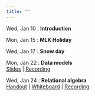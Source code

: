```yaml
---
title: ""
---
```


Wed, Jan 10
: **Introduction**  

Mon, Jan 15
: **MLK Holiday**

Wed, Jan 17
: **Snow day**

Mon, Jan 22
: **Data models**  
  [Slides](lectures/data-models/db-models-slides.pdf) | [Recording](https://rhodes.box.com/s/zmb5jfq7q5o3t36dr0iwyx0fhvr80o8t)

Wed, Jan 24
: **Relational algebra**  
  [Handout](lectures/rel-alg/relational-algebra-handout.pdf) | [Whiteboard](lectures/rel-alg/day1-whiteboard.pdf) | [Recording](https://rhodes.box.com/s/fkeaczh7lhqnjbqwbrufdv6ndor2enlc)


